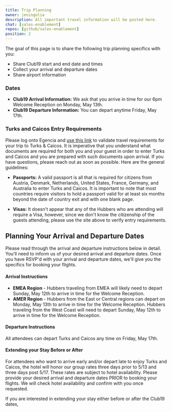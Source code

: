 ```yaml
---
title: Trip Planning
owner: jeningolia
description: All important travel information will be posted here. 
chat: [sales-enablement]
repos: [github/sales-enablement]
position: 2
---
```


The goal of this page is to share the following trip planning specifics with you:

 * Share Club19 start and end date and times
 * Collect your arrival and departure dates
 * Share airport information

### Dates
 * **Club19 Arrival Information:** We ask that you arrive in time for our 6pm Welcome Reception on Monday, May 13th.
 * **Club19 Departure Information:** You can depart anytime Friday, May 17th.

### Turks and Caicos Entry Requirements
Please log onto Egencia and [use this link](https://cibtvisas.com/?login=60005) to validate travel requirements for your trip to Turks & Caicos. It is imperative that you understand what documents are required for both you and your guest in order to enter Turks and Caicos and you are prepared with such documents upon arrival. If you have questions, please reach out as soon as possible. Here are the general guidelines:

* **Passports:** 
A valid passport is all that is required for citizens from Austria, Denmark, Netherlands, United States, France, Germany, and Australia to enter Turks and Caicos. It is important to note that most countries require visitors to hold a passport valid for at least six months beyond the date of country exit and with one blank page. 

* **Visas:**  It doesn't appear that any of the Hubbers who are attending will require a Visa, however, since we don't know the citizenship of the guests attending, please use the site above to verify entry requirements. 

## Planning Your Arrival and Departure Dates
Please read through the arrival and departure instructions below in detail. You’ll need to inform us of your desired arrival and departure dates. Once you have RSVP'd with your arrival and departure dates, we'll give you the specifics for booking your flights.

#### Arrival Instructions

* **EMEA Region** - Hubbers traveling from EMEA will likely need to depart Sunday, May 12th to arrive in time for the Welcome Reception. 
* **AMER Region** - Hubbers from the East or Central regions can depart on Monday, May 13th to arrive in time for the Welcome Reception. Hubbers traveling from the West Coast will need to depart Sunday, May 12th to arrive in time for the Welcome Reception.

#### Departure Instructions

All attendees can depart Turks and Caicos any time on Friday, May 17th. 

#### Extending your Stay Before or After
For attendees who want to arrive early and/or depart late to enjoy Turks and Caicos, the hotel will honor our group rates three days prior to 5/13 and three days post 5/17. These rates are subject to hotel availability. Please provide your desired arrival and departure dates PRIOR to booking your flights. We will check hotel availability and confirm with you once requested. 






If you are interested in extending your stay either before or after the Club19 dates, 
